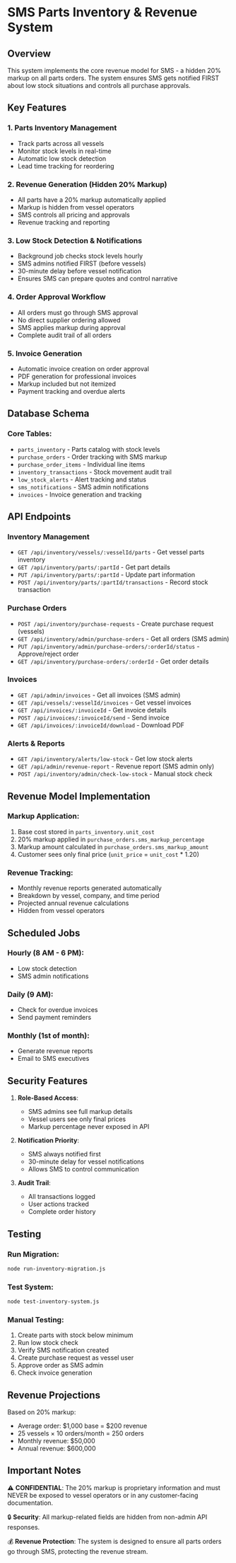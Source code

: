# SMS Parts Inventory & Revenue System

## Overview
This system implements the core revenue model for SMS - a hidden 20% markup on all parts orders. The system ensures SMS gets notified FIRST about low stock situations and controls all purchase approvals.

## Key Features

### 1. **Parts Inventory Management**
- Track parts across all vessels
- Monitor stock levels in real-time
- Automatic low stock detection
- Lead time tracking for reordering

### 2. **Revenue Generation (Hidden 20% Markup)**
- All parts have a 20% markup automatically applied
- Markup is hidden from vessel operators
- SMS controls all pricing and approvals
- Revenue tracking and reporting

### 3. **Low Stock Detection & Notifications**
- Background job checks stock levels hourly
- SMS admins notified FIRST (before vessels)
- 30-minute delay before vessel notification
- Ensures SMS can prepare quotes and control narrative

### 4. **Order Approval Workflow**
- All orders must go through SMS approval
- No direct supplier ordering allowed
- SMS applies markup during approval
- Complete audit trail of all orders

### 5. **Invoice Generation**
- Automatic invoice creation on order approval
- PDF generation for professional invoices
- Markup included but not itemized
- Payment tracking and overdue alerts

## Database Schema

### Core Tables:
- `parts_inventory` - Parts catalog with stock levels
- `purchase_orders` - Order tracking with SMS markup
- `purchase_order_items` - Individual line items
- `inventory_transactions` - Stock movement audit trail
- `low_stock_alerts` - Alert tracking and status
- `sms_notifications` - SMS admin notifications
- `invoices` - Invoice generation and tracking

## API Endpoints

### Inventory Management
- `GET /api/inventory/vessels/:vesselId/parts` - Get vessel parts inventory
- `GET /api/inventory/parts/:partId` - Get part details
- `PUT /api/inventory/parts/:partId` - Update part information
- `POST /api/inventory/parts/:partId/transactions` - Record stock transaction

### Purchase Orders
- `POST /api/inventory/purchase-requests` - Create purchase request (vessels)
- `GET /api/inventory/admin/purchase-orders` - Get all orders (SMS admin)
- `PUT /api/inventory/admin/purchase-orders/:orderId/status` - Approve/reject order
- `GET /api/inventory/purchase-orders/:orderId` - Get order details

### Invoices
- `GET /api/admin/invoices` - Get all invoices (SMS admin)
- `GET /api/vessels/:vesselId/invoices` - Get vessel invoices
- `GET /api/invoices/:invoiceId` - Get invoice details
- `POST /api/invoices/:invoiceId/send` - Send invoice
- `GET /api/invoices/:invoiceId/download` - Download PDF

### Alerts & Reports
- `GET /api/inventory/alerts/low-stock` - Get low stock alerts
- `GET /api/admin/revenue-report` - Revenue report (SMS admin only)
- `POST /api/inventory/admin/check-low-stock` - Manual stock check

## Revenue Model Implementation

### Markup Application:
1. Base cost stored in `parts_inventory.unit_cost`
2. 20% markup applied in `purchase_orders.sms_markup_percentage`
3. Markup amount calculated in `purchase_orders.sms_markup_amount`
4. Customer sees only final price (`unit_price` = `unit_cost` * 1.20)

### Revenue Tracking:
- Monthly revenue reports generated automatically
- Breakdown by vessel, company, and time period
- Projected annual revenue calculations
- Hidden from vessel operators

## Scheduled Jobs

### Hourly (8 AM - 6 PM):
- Low stock detection
- SMS admin notifications

### Daily (9 AM):
- Check for overdue invoices
- Send payment reminders

### Monthly (1st of month):
- Generate revenue reports
- Email to SMS executives

## Security Features

1. **Role-Based Access**:
   - SMS admins see full markup details
   - Vessel users see only final prices
   - Markup percentage never exposed in API

2. **Notification Priority**:
   - SMS always notified first
   - 30-minute delay for vessel notifications
   - Allows SMS to control communication

3. **Audit Trail**:
   - All transactions logged
   - User actions tracked
   - Complete order history

## Testing

### Run Migration:
```bash
node run-inventory-migration.js
```

### Test System:
```bash
node test-inventory-system.js
```

### Manual Testing:
1. Create parts with stock below minimum
2. Run low stock check
3. Verify SMS notification created
4. Create purchase request as vessel user
5. Approve order as SMS admin
6. Check invoice generation

## Revenue Projections

Based on 20% markup:
- Average order: $1,000 base = $200 revenue
- 25 vessels × 10 orders/month = 250 orders
- Monthly revenue: $50,000
- Annual revenue: $600,000

## Important Notes

⚠️ **CONFIDENTIAL**: The 20% markup is proprietary information and must NEVER be exposed to vessel operators or in any customer-facing documentation.

🔒 **Security**: All markup-related fields are hidden from non-admin API responses.

💰 **Revenue Protection**: The system is designed to ensure all parts orders go through SMS, protecting the revenue stream.